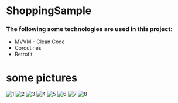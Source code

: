 # ShoppingSample
### The following some technologies are used in this project:
+ MVVM - Clean Code
+ Coroutines
+ Retrofit

# some pictures

![1](https://user-images.githubusercontent.com/74426462/235424663-2da7f66e-0a1a-4dd7-8783-4a8345a67563.jpg)
![2](https://user-images.githubusercontent.com/74426462/235424666-c6fe50e1-3fc2-4021-b276-d81004ea65f7.jpg)
![3](https://user-images.githubusercontent.com/74426462/235424675-3c4dfe0a-6ad6-4f3e-a16b-d1151fa8cbca.jpg)
![4](https://user-images.githubusercontent.com/74426462/235424685-32151ea3-9b25-4765-8395-57a06e6805ff.jpg)
![5](https://user-images.githubusercontent.com/74426462/235424691-1f7e9e22-073c-459d-9ec4-58aa07e0a4ba.jpg)
![6](https://user-images.githubusercontent.com/74426462/235424694-1f2fa58b-fa7f-4259-babd-6b95f7b8f5d3.jpg)
![7](https://user-images.githubusercontent.com/74426462/235424699-7b521cb5-ac85-47a7-bead-d9ab3c861b6b.jpg)
![8](https://user-images.githubusercontent.com/74426462/235424701-06df7fec-75e1-4ad5-8576-cbae34e7bf7e.jpg)
